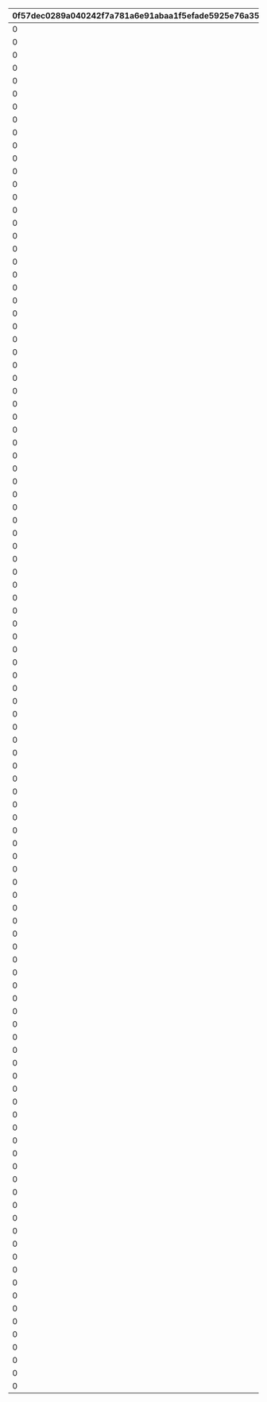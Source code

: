|0f57dec0289a040242f7a781a6e91abaa1f5efade5925e76a355bd7a326342ca|ba4b71baa78df8b752715173ede9639a8450ec40e4749e50ed008143e1ececa1|b2c1e300473eb5271570b329fed7e917f1b2d75d69751dc2049398f49013c8c9|3be6a9a358a69ba8b1827609f9098c3e462a09e389fd8ae19dd27ed2bdbde278|a4df3b02eaff56fbe410215352fe493bc91c0383c76f4477404e6b66c03f7a42|7284d3628815af3a9c01a2f4d9522d15d8a7068a59d00157797aa94bfe319218|d141a7dc5e1543544c75a195b6d065db37330b0be82fa5aec1143f83e025e91a|d89235dae9a8cf158c9e0d11035bdad16f95663e665ca256cd9f42d870902772|df2d899e3c70069c985536f0cb40efdc943feb9979a9643eb576f8883f74f6cd|d6cc00c5f0d453aaabdaccf2e22762c55e72e651b784fa0cc0408ec42b49be9a|58ebbc8559926c1de806b0607a41437a05c55addd40898a513e7b5ec6ceb6e6a|f90e2b70b3be68122599cf2b56c2b9cdf540028f92100f96493e452404b79f3b|47fe10c32d22e5b1e9214e5731d7af216ce47cbe1978d0695dd62830e4894452|
| --- | --- | --- | --- | --- | --- | --- | --- | --- | --- | --- | --- | --- |
|0|bgm_M33|1|1|bgm_M33|2030/03/26 14:59:00|0|380000|0|0|10001|380000|2018/03/26 15:00:00|
|0|bgm_M99|1|2|bgm_M99|2030/03/26 14:59:00|0|380000|0|0|10002|380000|2018/04/26 15:00:00|
|0|bgm_M107|1|3|bgm_M107|2030/03/26 14:59:00|0|380000|0|0|10003|380000|2018/05/25 16:00:00|
|0|bgm_M113|1|4|bgm_M113|2030/03/26 14:59:00|0|380000|0|0|10004|380000|2018/06/26 15:00:00|
|0|bgm_M121|1|5|bgm_M121|2030/03/26 14:59:00|0|380000|0|0|10005|380000|2018/07/26 15:00:00|
|0|bgm_M128|1|6|bgm_M128|2030/03/26 14:59:00|0|380000|0|0|10006|380000|2018/08/27 15:00:00|
|0|bgm_M135|1|7|bgm_M135|2030/03/26 14:59:00|0|380000|0|0|10007|380000|2018/09/26 15:00:00|
|0|bgm_M162|1|8|bgm_M162|2030/03/26 14:59:00|0|380000|0|0|10008|380000|2018/10/26 15:00:00|
|0|bgm_M171|1|9|bgm_M171|2030/03/26 14:59:00|0|380000|0|0|10009|380000|2018/11/26 15:00:00|
|0|bgm_M182|1|10|bgm_M182|2030/03/26 14:59:00|0|380000|0|0|10010|380000|2018/12/26 15:00:00|
|0|bgm_M189|1|11|bgm_M189|2030/03/26 14:59:00|0|380000|0|0|10011|380000|2019/01/25 15:00:00|
|0|bgm_M206|1|12|bgm_M206|2030/03/26 14:59:00|0|380000|0|0|10012|380000|2019/02/22 15:00:00|
|0|bgm_M215|1|13|bgm_M215|2030/03/26 14:59:00|0|380000|0|0|10013|380000|2019/03/25 15:00:00|
|0|bgm_M33|1|14|bgm_M33|2030/03/26 14:59:00|0|380000|0|0|10014|380000|2019/04/11 15:00:00|
|0|bgm_M223|1|15|bgm_M223|2030/03/26 14:59:00|0|380000|0|0|10015|380000|2019/04/24 15:00:00|
|0|bgm_M99|1|16|bgm_M99|2030/03/26 14:59:00|0|380000|0|0|10016|380000|2019/05/09 15:00:00|
|0||1|17||2030/03/26 14:59:00|0|380000|0|0|10017|380000|2019/05/24 15:00:00|
|0|bgm_M107|1|18|bgm_M107|2030/03/26 14:59:00|0|380000|0|0|10018|380000|2019/06/10 15:00:00|
|0|bgm_M237|1|19|bgm_M237|2030/03/26 14:59:00|0|380000|0|0|10019|380000|2019/06/25 15:00:00|
|0|bgm_M113|1|20|bgm_M113|2030/03/26 14:59:00|0|380000|0|0|10020|380000|2019/07/08 15:00:00|
|0|bgm_M245|1|21|bgm_M245|2030/03/26 14:59:00|0|380000|0|0|10021|380000|2019/07/25 15:00:00|
|0|bgm_M121|1|22|bgm_M121|2030/03/26 14:59:00|0|380000|0|0|10022|380000|2019/08/08 15:00:00|
|0|bgm_M254|1|23|bgm_M254|2030/03/26 14:59:00|0|380000|0|0|10023|380000|2019/08/26 15:00:00|
|0|bgm_M128|1|24|bgm_M128|2030/03/26 14:59:00|0|380000|0|0|10024|380000|2019/09/09 15:00:00|
|0|bgm_M265_Top|1|25|bgm_M265|2030/03/26 14:59:00|0|380000|0|0|10025|380000|2019/09/24 15:00:00|
|0|bgm_M135|1|26|bgm_M135|2030/03/26 14:59:00|0|380000|0|0|10026|380000|2019/10/10 15:00:00|
|0|bgm_M273|1|27|bgm_M273|2030/03/26 14:59:00|0|380000|0|0|10027|380000|2019/10/25 15:00:00|
|0|bgm_M162|1|28|bgm_M162|2030/03/26 14:59:00|0|380000|0|0|10028|380000|2019/11/08 15:00:00|
|0|bgm_M281|1|29|bgm_M281|2030/03/26 14:59:00|0|380000|0|0|10029|380000|2019/11/25 15:00:00|
|0|bgm_M171|1|30|bgm_M171|2030/03/26 14:59:00|0|380000|0|0|10030|380000|2019/12/09 15:00:00|
|0|bgm_M294|1|31|bgm_M294|2030/03/26 14:59:00|0|380000|0|0|10031|380000|2019/12/25 15:00:00|
|0|bgm_M182|1|32|bgm_M182|2030/03/26 14:59:00|0|380000|0|0|10032|380000|2020/01/14 12:00:00|
|0|bgm_M316|1|33|bgm_M316|2030/03/26 14:59:00|0|380000|0|0|10033|380000|2020/01/24 15:00:00|
|0|bgm_M189|1|34|bgm_M189|2030/03/26 14:59:00|0|380000|0|0|10034|380000|2020/02/10 15:00:00|
|0|bgm_M330|1|35|bgm_M330|2030/03/26 14:59:00|0|380000|0|0|10035|380000|2020/02/25 15:00:00|
|0|bgm_M330|1|36|bgm_M330|2030/03/26 14:59:00|0|380000|0|0|10036|380000|2020/02/25 15:00:00|
|0|bgm_M206|1|37|bgm_M206|2030/03/26 14:59:00|0|380000|0|0|10037|380000|2020/03/12 15:00:00|
|0|bgm_M343|1|38|bgm_M343|2030/03/26 14:59:00|0|380000|0|0|10038|380000|2020/03/24 15:00:00|
|0|bgm_M215|1|39|bgm_M215|2030/03/26 14:59:00|0|380000|0|0|10039|380000|2020/04/10 12:00:00|
|0|bgm_M351|1|40|bgm_M351|2030/03/26 14:59:00|0|380000|0|0|10040|380000|2020/04/24 15:00:00|
|0|bgm_M223|1|41|bgm_M223|2030/03/26 14:59:00|0|380000|0|0|10041|380000|2020/05/10 12:00:00|
|0|bgm_M375|1|42|bgm_M375|2030/03/26 14:59:00|0|380000|0|0|10042|380000|2020/05/25 15:00:00|
|0|bgm_M237|1|43|bgm_M237|2030/03/26 14:59:00|0|380000|0|0|10043|380000|2020/06/08 18:00:00|
|0|bgm_M380A|1|44|bgm_M380A|2030/03/26 14:59:00|0|380000|0|0|10044|380000|2020/06/24 15:00:00|
|0|bgm_M393|1|45|bgm_M393|2030/03/26 14:59:00|0|380000|0|0|10046|380000|2020/07/25 12:00:00|
|0|bgm_M245|1|46|bgm_M245|2030/03/26 14:59:00|0|380000|0|0|10045|380000|2020/07/09 15:00:00|
|0|bgm_M254|1|47|bgm_M254|2030/03/26 14:59:00|0|380000|0|0|10047|380000|2020/08/09 15:00:00|
|0|bgm_M403|1|48|bgm_M403|2030/03/26 14:59:00|0|380000|0|0|10048|380000|2020/08/24 12:00:00|
|0|bgm_M265_Top|1|49|bgm_M265|2030/03/26 14:59:00|0|380000|0|0|10049|380000|2020/09/14 15:00:00|
|0|bgm_M413|1|50|bgm_M413|2030/03/26 14:59:00|0|380000|0|0|10050|380000|2020/09/25 15:00:00|
|0|bgm_M421|1|52|bgm_M421|2030/03/26 14:59:00|0|380000|0|0|10052|380000|2020/10/26 12:00:00|
|0|0|1|53|0|2030/03/26 14:59:00|0|380000|0|0|10053|380000|2020/11/06|
|0|bgm_M426|1|54|bgm_M426|2030/03/26 14:59:00|0|380000|0|0|10054|380000|2020/11/25 15:00:00|
|0|bgm_M435|1|56|bgm_M435|2030/03/26 14:59:00|0|380000|0|0|10056|380000|2020/12/25 15:00:00|
|0|bgm_M442A|1|58|bgm_M442A|2030/03/26 14:59:00|0|380000|0|0|10058|380000|2021/01/25 15:00:00|
|0|bgm_M442B|1|59|bgm_M442B|2030/03/26 14:59:00|0|380000|0|0|10059|380000|2021/01/25 15:00:00|
|0|bgm_M451|1|61|bgm_M451|2030/03/26 14:59:00|0|380000|0|0|10061|380000|2021/02/25 15:00:00|
|0|bgm_M457|1|64|bgm_M457|2030/03/26 14:59:00|0|380000|0|0|10064|380000|2021/03/25 15:00:00|
|0|bgm_M467|1|66|bgm_M467|2030/03/26 14:59:00|0|380000|0|0|10066|380000|2021/04/26 15:00:00|
|0|bgm_M478_Lofi|1|68|bgm_M478|2030/03/26 14:59:00|0|380000|0|0|10068|380000|2021/05/25 15:00:00|
|0|bgm_M486|1|70|bgm_M486|2030/03/26 14:59:00|0|380000|0|0|10070|380000|2021/06/24 15:00:00|
|0|bgm_M496|1|72|bgm_M496|2030/03/26 14:59:00|0|380000|0|0|10072|380000|2021/07/26 15:00:00|
|0|bgm_M508|1|74|bgm_M508|2030/03/26 14:59:00|0|380000|0|0|10074|380000|2021/08/26 15:00:00|
|0|bgm_M520|1|76|bgm_M520|2030/03/26 14:59:00|0|380000|0|0|10076|380000|2021/09/24 15:00:00|
|0|bgm_M527|1|78|bgm_M527|2030/03/26 14:59:00|0|380000|0|0|10078|380000|2021/10/25 18:30:00|
|0|bgm_M536|1|80|bgm_M536|2030/03/26 14:59:00|0|380000|0|0|10080|380000|2021/11/24 15:00:00|
|0|bgm_M543|1|82|bgm_M543|2030/03/26 14:59:00|0|380000|0|0|10082|380000|2021/12/27 18:30:00|
|0|bgm_M552|1|84|bgm_M552|2030/03/26 14:59:00|0|380000|0|0|10084|380000|2022/01/25 15:00:00|
|0|bgm_M553|1|85|bgm_M553|2030/03/26 14:59:00|0|380000|0|0|10085|380000|2022/01/25 15:00:00|
|0|bgm_M565|1|88|bgm_M565|2030/03/26 14:59:00|0|380000|0|0|10088|380000|2022/02/24 15:00:00|
|0|bgm_M574|1|90|bgm_M574|2030/03/26 14:59:00|0|380000|0|0|10090|380000|2022/03/24 15:00:00|
|0|bgm_M582|1|92|bgm_M582|2030/03/26 14:59:00|0|380000|0|0|10092|380000|2022/04/25 15:00:00|
|0|bgm_M595|1|94|bgm_M595|2030/03/26 14:59:00|0|380000|0|0|10094|380000|2022/05/25 15:00:00|
|0|bgm_M601|1|96|bgm_M601|2030/03/26 14:59:00|0|380000|0|0|10096|380000|2022/06/24 15:00:00|
|0|bgm_M608|1|98|bgm_M608|2030/03/26 14:59:00|0|380000|0|0|10098|380000|2022/07/25 15:00:00|
|0|bgm_M618|1|100|bgm_M618|2030/03/26 14:59:00|0|380000|0|0|10100|380000|2022/08/26 15:00:00|
|0|bgm_M623|1|102|bgm_M623|2030/03/26 14:59:00|0|380000|0|0|10102|380000|2022/09/22 15:00:00|
|0|bgm_M630|1|104|bgm_M630|2030/03/26 14:59:00|0|380000|0|0|10104|380000|2022/10/25 15:00:00|
|0|bgm_M638|1|106|bgm_M638|2030/03/26 14:59:00|0|380000|0|0|10106|380000|2022/11/24 15:00:00|
|0|bgm_M647|1|108|bgm_M647|2030/03/26 14:59:00|0|380000|0|0|10108|380000|2022/12/27 15:00:00|
|0|bgm_M659|1|110|bgm_M659|2030/03/26 14:59:00|0|380000|0|0|10110|380000|2023/01/24 15:00:00|
|0|bgm_M660|1|111|bgm_M660|2030/03/26 14:59:00|0|380000|0|0|10111|380000|2023/01/24 15:00:00|
|0|bgm_M668|1|114|bgm_M668|2030/03/26 14:59:00|0|380000|0|0|10114|380000|2023/02/24 15:00:00|
|0|bgm_MC017|1|116|bgm_MC017|2030/03/26 14:59:00|0|380000|0|0|10116|380000|2023/03/23 15:00:00|
|0|bgm_MC026|1|118|bgm_MC026|2030/03/26 14:59:00|0|380000|0|0|10118|380000|2023/04/24 19:00:00|
|0|bgm_MC036|1|120|bgm_MC036|2030/03/26 14:59:00|0|380000|0|0|10120|380000|2023/05/26 15:00:00|
|0|bgm_MC046|1|122|bgm_MC046|2030/03/26 14:59:00|0|380000|0|0|10122|380000|2023/06/23 15:00:00|
|0|bgm_MC056|1|124|bgm_MC056|2030/03/26 14:59:00|0|380000|0|0|10124|380000|2023/07/25 15:00:00|
|0|bgm_MC063|1|126|bgm_MC063|2030/03/26 14:59:00|0|380000|0|0|10126|380000|2023/08/25 15:00:00|
|0|bgm_MC075|1|128|bgm_MC075|2030/03/26 14:59:00|0|380000|0|0|10128|380000|2023/09/26 15:00:00|
|0|bgm_MC082|1|130|bgm_MC082|2030/03/26 14:59:00|0|380000|0|0|10130|380000|2023/10/23 15:00:00|
|0|bgm_MC091|1|132|bgm_MC091|2030/03/26 14:59:00|0|380000|0|0|10132|380000|2023/11/24 15:00:00|
|0|bgm_MC099|1|134|bgm_MC099|2030/03/26 14:59:00|0|380000|0|0|10134|380000|2023/12/27 15:00:00|
|0|bgm_MC110|1|136|bgm_MC110|2030/03/26 14:59:00|0|380000|0|0|10136|380000|2024/01/26 15:00:00|
|0|bgm_MC111|1|137|bgm_MC111|2030/03/26 14:59:00|0|380000|0|0|10137|380000|2024/01/26 15:00:00|
|0|bgm_MC124|1|140|bgm_MC124|2030/03/26 14:59:00|0|380000|0|0|10140|380000|2024/02/24 15:00:00|
|0|bgm_MC136|1|142|bgm_MC136|2030/03/26 14:59:00|0|380000|0|0|10142|380000|2024/03/26 15:00:00|
|0|bgm_MC143|1|144|bgm_MC143|2030/03/26 14:59:00|0|380000|0|0|10144|380000|2024/04/27 21:00:00|
|0|bgm_MC147|1|146|bgm_MC147|2030/03/26 14:59:00|0|380000|0|0|10146|380000|2024/05/23 15:00:00|
|0|bgm_MC156|1|148|bgm_MC156|2030/03/26 14:59:00|0|380000|0|0|10148|380000|2024/06/30 12:00:00|
|0|bgm_MC162|1|150|bgm_MC162|2030/03/26 14:59:00|0|380000|0|0|10150|380000|2024/07/26 15:00:00|
|0|bgm_MC172_TitleCall|1|152|bgm_MC172|2030/03/26 14:59:00|0|380000|0|0|10152|380000|2024/08/26 18:00:00|
|0|bgm_MC186|1|154|bgm_MC186|2030/03/26 14:59:00|0|380000|0|0|10154|380000|2024/09/25 15:00:00|
|0|bgm_MC194|1|156|bgm_MC194|2030/03/26 14:59:00|0|380000|0|0|10156|380000|2024/10/25 17:00:00|
|0|bgm_MC213|1|158|bgm_MC213|2030/03/26 14:59:00|0|380000|0|0|10158|380000|2024/11/30 12:00:00|
|0|bgm_MC215B|1|160|bgm_MC215B|2030/03/26 14:59:00|0|380000|0|0|10160|380000|2024/12/26 21:00:00|